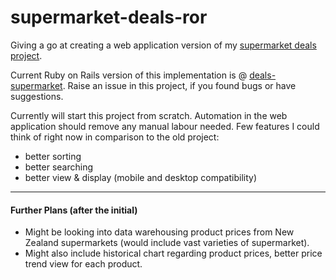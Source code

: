 supermarket-deals-ror
=====================

Giving a go at creating a web application version of my [supermarket deals project](https://github.com/Daniel-ltw/countdown-nz-deals-parser#countdown-nz-deals-parser). 

Current Ruby on Rails version of this implementation is @ [deals-supermarket](https://deals-supermarket.herokuapp.com). 
Raise an issue in this project, if you found bugs or have suggestions. 

Currently will start this project from scratch. 
Automation in the web application should remove any manual labour needed. 
Few features I could think of right now in comparison to the old project: 
* better sorting
* better searching
* better view & display (mobile and desktop compatibility)

- - -

#### Further Plans (after the initial)
* Might be looking into data warehousing product prices from New Zealand supermarkets (would include vast varieties of supermarket). 
* Might also include historical chart regarding product prices, better price trend view for each product. 
